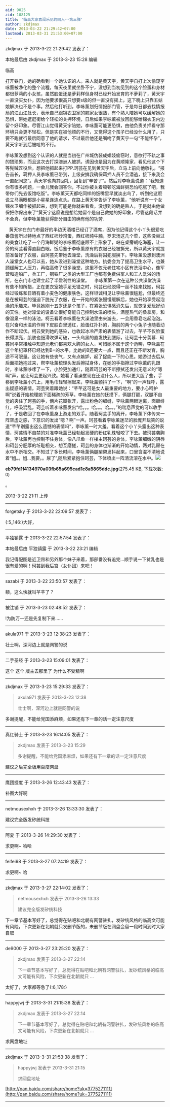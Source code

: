 ```yaml
---
aid: 9025
zid: 108125
title: '临高大家喜闻乐见的同人--第三弹'
author: zkdjmax
date: 2013-03-22 21:29:42+07:00
lastmod: 2013-03-31 21:53:00+07:00
---
```


zkdjmax 于 2013-3-22 21:29:42 发表了：

本帖最后由 zkdjmax 于 2013-3-23 15:28 编辑 

临高

打开铁门，她的确看到一个她认识的人。来人就是黄天宇，黄天宇自打上次偷窥李咏薰被净化的整个流程，每天夜里就坐卧不宁，没想到当初见到的这个脸蛋和身材都很萝莉的小女孩，虽然脸蛋还是萝莉样但身材已经开始发育的不萝莉了，黄天宇一直没买女仆，因为他要求很高只想要s级的但一直没有摇上，这下晚上只靠五姑娘解决也不是个事。然后他打听到，李咏薰划归情报部门管，于是每日都去找情报局的江山江处长，表示自己跟锦衣卫家的翘家女很熟，有个熟人陪她可以缓解她的恐惧，带她逛逛街给个轻松的关押环境，日后如果李咏薰被放回能够给锦衣卫内边留个好印象。尽管江山觉得黄天宇陪她，李咏薰可能更恐惧，由他负责关押看守那环境只会更不轻松，但是实在被他烦的不行，又觉得这个孩子已经没什么用了，只要不跑就行最后同意了他的请求，不过最后他还是嘱咐了黄天宇一句“不能怀孕”，黄天宇听到后被呛的不行。

李咏薰没想到这个认识的人就是当初在广州城伪装成娼妓偷窃时，意欲行不轨之事的猥琐男，而且这次去打探澳洲人被抓，诱因也是因为在黄顺隆家，看见他这个下等髡贼匠役后，想把他抓起来打PP.珂芸在见到黄天宇后，立马上前向他敬礼，“报告首长，羁押人员李咏薰已带到，上级安排我确保羁押人员不会潜逃，接下来我会一直配同您”。黄天宇也向其回礼，回复到“辛苦了”。然后对李咏薰说道：“我知道你有很多问题，一会儿我会回答你，不过你被关着顿顿吃海鲜粥恐怕吃腻了吧，我带你们先去饭馆吃饭”。李咏薰天天都吃同样的饭嘴里早就淡出鸟了，听到他这麽说立马满眼都是小星星连连点头。在路上黄天宇告诉了李咏薰，“他听说有一个女锦衣卫细作被抓起来，想到可能是你就来看看，没想到的确是熟人，于是就由他做保把你保出来了”黄天宇这麽说是想给她留个是自己救她的好印象，尽管这段话并不全真，但李咏薰能获得部分自由的确有他的功劳.

   黄天宇在东门市最好的半边天酒楼已经订了酒席，因为他记得这个小丫头很爱吃番茄酱所以特地点了西红柿炒鸡蛋，西红柿炖牛腩，罗宋汤这几个菜，这些没尝过的美食让吃了一个月海鲜粥的李咏薰彻底顾不上形象了，站在桌旁胡吃海塞，让一旁的珂芸看得直翻白眼。饭后鉴于李咏薰原有的衣服已经被撕光，所以黄天宇就提前准备好了衣服，由珂芸先带她去澡堂，洗澡后将囚犯服换下。李咏薰没想到澳洲人澡堂女人也可以去，她从没进到澡堂这种地方。执委会为了提高卫生水平，也兼顾缓解工人压力，再临高修了很多澡堂，这里不仅元老住宅小区有洗浴中心，像军营和造船厂，兵工厂，钢铁厂之类的大型工厂也都有免费供军人和工人洗浴的场所，在东门市也建立起了半盈利性的澡堂。    李咏薰第一次在这种公共澡堂洗澡有些不知所措，正在更衣室她手足无错之时，珂芸已经脱得一丝不挂来找她，珂芸经过锻炼和日晒有着小麦色的健康肤色，这样坦诚相见让李咏薰很尴尬，但最终还是在被珂芸的强迫下脱光了衣服，在一开始的紧张慢慢缓解后，她也开始享受起泡澡的乐趣来。毕竟她刚十五岁还是个孩子，在紧张恐惧感消失后，就恢复爱玩好动的天性。她对澡堂的设备让很好奇能自己控制水温的喷头，满屋热气的桑拿房，和像温泉一样的泳池。柯云看着李咏薰在大澡池里由来游去，一会用香皂吃起泡泡。在兴奋和水温的作用下皮肤白里透红，脸蛋红扑扑的，胸前的两个小兔子也随着动作不断起伏。柯云受到她的感染，也收起冰冷严肃的表情游了过去，芊芊不仅脸蛋长得漂亮，肌肤也细滑吹弹可破，一头乌黑的直发快到腰际，让珂芸十分羡慕.  珂芸同平常接触中知道元老们都喜欢大胸的女人，可惜她不属于这个范畴，李咏薰在这个年纪罩杯已经达到B+的水平，比她的B还要大一点，而且还正在不断发育，胸途不可限量。这让她有些丧气，又有点嫉妒，起了捉能一下的心思。她游过去后从后面把她抱过来，帮李咏薰梳理头发后擦拭身体，在她的手指擦过李咏薰的乳跟时，李咏薰哆嗦了一下，小脸更加通红，随着珂芸的不断擦拭还发出无意义的“嗯啊”声，这让珂芸更起兴致。她看了看澡堂现在还没什么人，所以更大胆了些，手移到李咏薰小穴上，用毛巾轻轻擦起来，李咏薰颤抖了一下，“啊”的一声轻呼，露出疑惑的表情。珂芸笑着跟她说：“芊芊这可是女人最重要的地方，要小心呵护啊”说着开始梳理她下面稀疏的芳草。李咏薰在她的抚摸下，俩腿打颤，双腿不自觉的夹住了珂芸的手，俩片花瓣张开，露出粉色的细缝，李咏薰两眼迷离，面额绯红，呼吸混乱。珂芸听着李咏薰发出“哈。。。哈。。。哈。。。”的喘息声觉的可以收手了，于是收回了在李咏薰身上游走的双手。随着珂芸手的离开，李咏薰下体传来一阵空虚之感，下意识的发出“嗯？啊”一声。珂芸看着李咏薰迷茫的脸庞开玩笑的说道“芊芊别露出这么遗憾的表情吗”，李咏薰一时大羞。看着这个小丫头露出这种表情，珂芸情不自禁的对准李咏薰已经勃起发硬的粉红乳珠轻咬了下去。被珂芸袭胸后，李咏薰再也控制不住身体，像八爪鱼一样楼主珂芸的身体，李咏薰细嫩的阴唇和珂芸分肥厚的坵耻相交，想互磨搓，珂芸的身体也渐渐的开始动情，两对乳房在水中不断相交。不知过了多长时间，李咏薰俩腿槊槊发抖起来，口里含混不清地说着“姐。。姐...我要。。尿了”,随后紧紧抱住珂芸，下体喷出一阵清流溶在水中。![](https://cdn.jsdelivr.net/gh/lzjluzijie/beichao@main/img/211126hxgmv0o2n2ioiogi.jpg)



**eb79fd1f4134970a03fb65a695cad1c8a5865ddc.jpg**(275.45 KB, 下载次数: 0)



。



2013-3-22 21:11 上传

---------

forgetsky 于 2013-3-22 22:09:57 发表了：

{:5\_146:}大好，

---------

平独镇露 于 2013-3-22 22:57:54 发表了：

本帖最后由 平独镇露 于 2013-3-22 23:21 编辑 

我记得配图是近卫昂和另外那个妹子来着，那部番没有追完...顺手说一下贫乳也是很有爱的啊！珂芸到我后宫（女仆团）来吧！

---------

sazabi 于 2013-3-22 23:50:57 发表了：

额，这么快就叫芊芊了？

---------

被注销 于 2013-3-23 02:48:52 发表了：

!为防万一还是先复制下来……

---------

akula971 于 2013-3-23 12:38:23 发表了：

壮士啊，深河边上就是网警的说

---------

二手圣经 于 2013-3-23 15:09:01 发表了：

这个 这个 版主去那里了 为什么不受精啊

---------

zkdjmax 于 2013-3-23 15:29:33 发表了：

> akula971 发表于 2013-3-23 12:38
> 
> 壮士啊，深河边上就是网警的说



多谢提醒，不能给党国添麻烦，如果还有下一章的话一定注意尺度

---------

真红骑士 于 2013-3-23 16:14:05 发表了：

> zkdjmax 发表于 2013-3-23 15:29
> 
> 多谢提醒，不能给党国添麻烦，如果还有下一章的话一定注意尺度



建议之后完全版用百度网盘

---------

鹰团捷度 于 2013-3-26 12:43:43 发表了：

补图大好啊

---------

netmousexhxh 于 2013-3-26 13:33:30 发表了：

建议完全版发矽统科技

---------

阿夏 于 2013-3-26 14:29:30 发表了：

求更啊~ 哈哈

---------

feifei98 于 2013-3-27 07:24:19 发表了：

求更啊~ 哈

---------

zkdjmax 于 2013-3-27 22:14:02 发表了：

> netmousexhxh 发表于 2013-3-26 13:33
> 
> 建议完全版发矽统科技



下一章节基本写好了，总觉得在贴吧和北朝有网警驻扎，发矽统风格的临高文可能有风险，下次更新在北朝就只发删节版的，未删节版在网盘会留一段时间到时大家自取

---------

de9000 于 2013-3-27 23:25:20 发表了：

> zkdjmax 发表于 2013-3-27 22:14
> 
> 下一章节基本写好了，总觉得在贴吧和北朝有网警驻扎，发矽统风格的临高文可能有风险，下次更新在北朝就只 ...



太好了，大家都等急了{:6\_178:}

---------

happyjwj 于 2013-3-31 21:15:38 发表了：

> zkdjmax 发表于 2013-3-27 22:14
> 
> 下一章节基本写好了，总觉得在贴吧和北朝有网警驻扎，发矽统风格的临高文可能有风险，下次更新在北朝就只 ...



求网盘地址

---------

zkdjmax 于 2013-3-31 21:53:38 发表了：

> happyjwj 发表于 2013-3-31 21:15
> 
> 求网盘地址



[http://pan.baidu.com/share/home?uk=3775271111](http://pan.baidu.com/share/home?uk=3775271111)

---------

